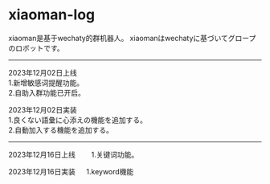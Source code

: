 # xiaoman-log

xiaoman是基于wechaty的群机器人。
xiaomanはwechatyに基づいてグロープのロボットです。

-----------------------------------------------------

2023年12月02日上线   
1.新增敏感词提醒功能。    
2.自助入群功能已开启。    

2023年12月02日実装  
1.良くない語彙に心添えの機能を追加する。  
2.自動加入する機能を追加する。  

-----------------------------------------------------

2023年12月16日上线　　
1.关键词功能。　　

2023年12月16日実装  　
1.keyword機能　　
